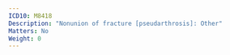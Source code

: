 ```yaml
---
ICD10: M8418
Description: "Nonunion of fracture [pseudarthrosis]: Other"
Matters: No
Weight: 0
---
```

